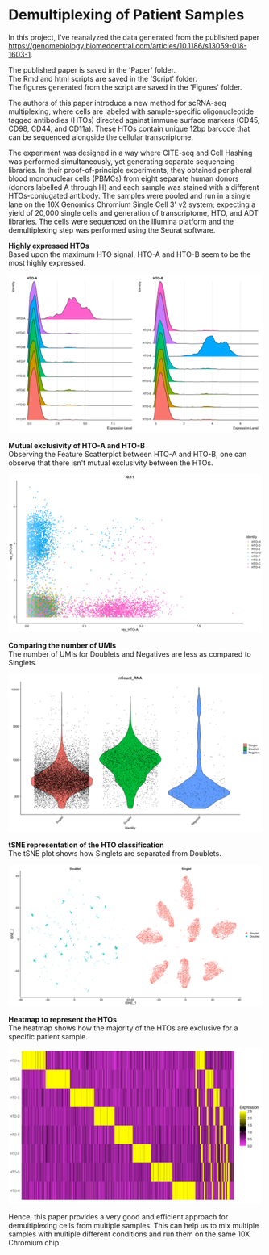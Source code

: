 # Demultiplexing of Patient Samples

In this project, I've reanalyzed the data generated from the published paper https://genomebiology.biomedcentral.com/articles/10.1186/s13059-018-1603-1.

The published paper is saved in the 'Paper' folder.    
The Rmd and html scripts are saved in the 'Script' folder.    
The figures generated from the script are saved in the 'Figures' folder.

The authors of this paper introduce a new method for scRNA-seq multiplexing, where cells are labeled with sample-specific oligonucleotide tagged antibodies (HTOs) directed against immune surface markers (CD45, CD98, CD44, and CD11a). These HTOs contain unique 12bp barcode that can be sequenced alongside the cellular transcriptome.

The experiment was designed in a way where CITE-seq and Cell Hashing was performed simultaneously, yet generating separate sequencing libraries. In their proof-of-principle experiments, they obtained peripheral blood mononuclear cells (PBMCs) from eight separate human donors (donors labelled A through H) and each sample was stained with a different HTOs-conjugated antibody. The samples were pooled and run in a single lane on the 10X Genomics Chromium Single Cell 3' v2 system; expecting a yield of 20,000 single cells and generation of transcriptome, HTO, and ADT libraries. The cells were sequenced on the Illumina platform and the demultiplexing step was performed using the Seurat software.

**Highly expressed HTOs**       
Based upon the maximum HTO signal, HTO-A and HTO-B seem to be the most highly expressed.

![](Figures/Ridgeplot.png)

**Mutual exclusivity of HTO-A and HTO-B**    
Observing the Feature Scatterplot between HTO-A and HTO-B, one can observe that there isn't mutual exclusivity between the HTOs.

![](Figures/Scatterplot.png)    

**Comparing the number of UMIs**    
The number of UMIs for Doublets and Negatives are less as compared to Singlets.

![](Figures/violinplot.png)

**tSNE representation of the HTO classification**    
The tSNE plot shows how Singlets are separated from Doublets.     

![](Figures/tsne.png)

**Heatmap to represent the HTOs**    
The heatmap shows how the majority of the HTOs are exclusive for a specific patient sample.

![](Figures/heatmap.png)

Hence, this paper provides a very good and efficient approach for demultiplexing cells from multiple samples. This can help us to mix multiple samples with multiple different conditions and run them on the same 10X Chromium chip.
